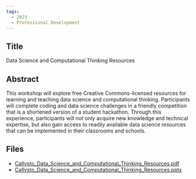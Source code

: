 ```yaml
---
tags:
  - 2023
  - Professional Development
---
```

    
## Title

Data Science and Computational Thinking Resources

## Abstract

This workshop will explore free Creative Commons-licensed resources for learning and teaching data science and computational thinking. Participants will complete coding and data science challenges in a friendly competition that is a shortened version of a student hackathon. Through this experience, participants will not only acquire new knowledge and technical expertise, but also gain access to readily available data science resources that can be implemented in their classrooms and schools.

## Files

- [Callysto_Data_Science_and_Computational_Thinking_Resources.pdf](resources/2023/David_Hay/Callysto_Data_Science_and_Computational_Thinking_Resources.pdf)
- [Callysto_Data_Science_and_Computational_Thinking_Resources.pptx](resources/2023/David_Hay/Callysto_Data_Science_and_Computational_Thinking_Resources.pptx)
